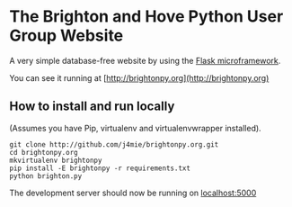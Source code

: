 The Brighton and Hove Python User Group Website
===============================================

A very simple database-free website by using the [Flask microframework](http://flask.pocoo.org).

You can see it running at [http://brightonpy.org](http://brightonpy.org)

How to install and run locally
------------------------------

(Assumes you have Pip, virtualenv and virtualenvwrapper installed).

    git clone http://github.com/j4mie/brightonpy.org.git
    cd brightonpy.org
    mkvirtualenv brightonpy
    pip install -E brightonpy -r requirements.txt
    python brighton.py

The development server should now be running on [localhost:5000](http://localhost:5000)

